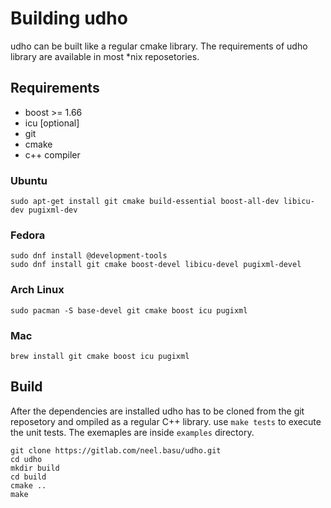 Building udho
=============

udho can be built like a regular cmake library. The requirements of udho library are available in most \*nix reposetories.

Requirements
------------

-   boost \>= 1.66
-   icu [optional]
-   git
-   cmake
-   c++ compiler

### Ubuntu

``` {.sourceCode .bash}
sudo apt-get install git cmake build-essential boost-all-dev libicu-dev pugixml-dev
```

### Fedora

``` {.sourceCode .bash}
sudo dnf install @development-tools
sudo dnf install git cmake boost-devel libicu-devel pugixml-devel
```

### Arch Linux

``` {.sourceCode .bash}
sudo pacman -S base-devel git cmake boost icu pugixml
```

### Mac

``` {.sourceCode .bash}
brew install git cmake boost icu pugixml
```

Build
-----

After the dependencies are installed udho has to be cloned from the git reposetory and ompiled as a regular C++ library. use `make tests` to execute the unit tests. The exemaples are inside `examples` directory.

``` {.sourceCode .bash}
git clone https://gitlab.com/neel.basu/udho.git
cd udho
mkdir build
cd build
cmake ..
make
```
